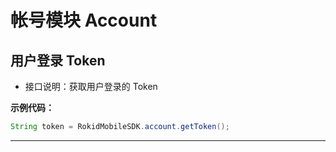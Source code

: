 # 帐号模块 Account
## 用户登录 Token

* 接口说明：获取用户登录的 Token

**示例代码：**

```java
String token = RokidMobileSDK.account.getToken();
```

----

